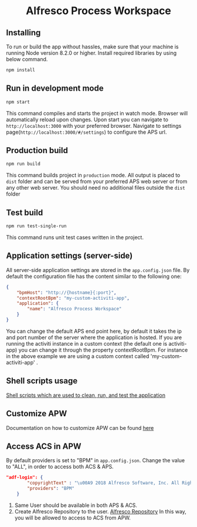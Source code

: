 
<h1 align="center">Alfresco Process Workspace</h1>

## Installing

To run or build the app without hassles, make sure that your machine is running Node version 8.2.0 or higher. Install required libraries by using below command.

```sh
npm install
```

## Run in development mode

```sh
npm start
```

This command compiles and starts the project in watch mode.
Browser will automatically reload upon changes.
Upon start you can navigate to `http://localhost:3000` with your preferred browser. Navigate to settings page(`http://localhost:3000/#/settings`) to configure the APS url.

## Production build

```sh
npm run build
```

This command builds project in `production` mode.
All output is placed to `dist` folder and can be served from your preferred APS web server or from any other web server.
You should need no additional files outside the `dist` folder

## Test build

```sh
npm run test-single-run
```

This command runs unit test cases written in the project.

## Application settings (server-side)

All server-side application settings are stored in the `app.config.json` file. 
By default the configuration file has the content similar to the following one:

```json
{
    "bpmHost": "http://{hostname}{:port}",
    "contextRootBpm": "my-custom-activiti-app",
    "application": {
        "name": "Alfresco Process Workspace"
    }
}
```

You can change the default APS end point here, by default it takes the ip and port number of the server where the application is hosted. If you are running the activiti instance in a custom context (the default one is activiti-app) you can change it through the property contextRootBpm. For instance in the above example we are using a custom context called 'my-custom-activiti-app' .

## Shell scripts usage

[Shell scripts which are used to clean, run, and test the application](scripts/README.md) 

## Customize APW

Documentation on how to customize APW can be found [here](how-to-customize.md) 

## Access ACS in APW

By default providers is set to "BPM" in `app.config.json`. Change the value to "ALL", in
order to access both ACS & APS.

```json
"adf-login": {
        "copyrightText" : "\u00A9 2018 Alfresco Software, Inc. All Rights Reserved.",
        "providers": "BPM"
    }
```
1. Same User should be available in both APS & ACS. 
2. Create Alfresco Repository to the user. [Alfresco Repository](create-alfresco-repository.md)
In this way, you will be allowed to access to ACS from APW.
